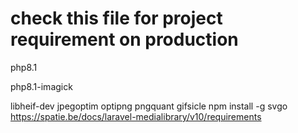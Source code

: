 # check this file for project requirement on production

php8.1

php8.1-imagick

libheif-dev
jpegoptim optipng pngquant gifsicle
npm install -g svgo
https://spatie.be/docs/laravel-medialibrary/v10/requirements
